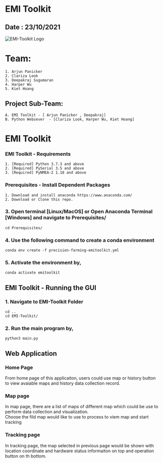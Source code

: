 # EMI Toolkit
## Date : 23/10/2021
![EMI-Toolkit Logo](EMI-Toolkit/logo.ico?raw=true "EMI-Toolkit Logo")
# Team: 
    1. Arjun Panicker
    2. Clariza Look
    3. Deepakraj Sugumaran
    4. Harper Wu
    5. Kiet Hoang

## Project Sub-Team:
    A. EMI Toolkit - [ Arjun Panicker , Deepakraj]
    B. Python Websever  - [Clariza Look, Harper Wu, Kiet Hoang]

# EMI Toolkit

### EMI Toolkit - Requirements

    1. [Required] Python 3.7.3 and above
    2. [Required] PySerial 3.5 and above
    3. [Required] PyNMEA-2 1.18 and above

### Prerequisites - Install Dependent Packages
    1. Download and install anaconda https://www.anaconda.com/
    2. Download or Clone this repo.
    
 
### 3. Open terminal [Linux/MacOS] or Open Anaconda Terminal [Windows] and navigate to Prerequisites/
    cd Prerequisites/

### 4. Use the following command to create a conda environment

    conda env create -f precision-farming-emitoolkit.yml
    
### 5. Activate the environment by,

    conda activate emitoolkit

## EMI Toolkit - Running the GUI
### 1. Navigate to EMI-Toolkit Folder
    
    cd ..
    cd EMI-Toolkit/
### 2. Run the main program by,

    python3 main.py



## Web Application

### Home Page
From home page of this applicaiton, users could use map or history button to view avaiable maps and history data collection record.  

### Map page
In map page, there are a list of maps of different map which could be use to perform data collection and visualization.  
Choose the fild map would like to use to process to viem map and start tracking

### Tracking page
In tracking page, the map selected in previous page would be shown with location coordinate and hardware status informaiton on top and operation button on th bottom.

